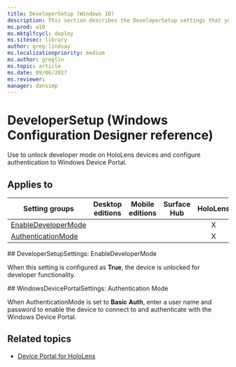 ```yaml
---
title: DeveloperSetup (Windows 10)
description: This section describes the DeveloperSetup settings that you can configure in provisioning packages for Windows 10 using Windows Configuration Designer.
ms.prod: w10
ms.mktglfcycl: deploy
ms.sitesec: library
author: greg-lindsay
ms.localizationpriority: medium
ms.author: greglin
ms.topic: article
ms.date: 09/06/2017
ms.reviewer: 
manager: dansimp
---
```


# DeveloperSetup (Windows Configuration Designer reference)

Use to unlock developer mode on HoloLens devices and configure authentication to Windows Device Portal.

## Applies to

| Setting groups  | Desktop editions | Mobile editions | Surface Hub | HoloLens | IoT Core |
| --- | :---: | :---: | :---: | :---: | :---: |
| [EnableDeveloperMode](#enabledevelopermode) |   |  |  | X |  |
| [AuthenticationMode](#authenticationmode) |   |  |  | X |  |


<span id="enabledevelopermode" />
## DeveloperSetupSettings: EnableDeveloperMode

When this setting is configured as **True**, the device is unlocked for developer functionality.

<span id="authenticationmode" />
## WindowsDevicePortalSettings: Authentication Mode

When AuthenticationMode is set to **Basic Auth**, enter a user name and password to enable the device to connect to and authenticate with the Windows Device Portal.

## Related topics

- [Device Portal for HoloLens](/windows/uwp/debug-test-perf/device-portal-hololens)